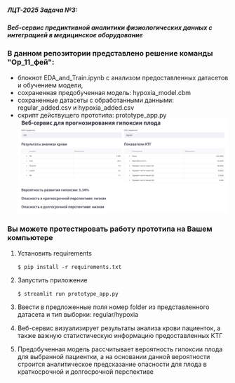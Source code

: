 ##### ЛЦТ-2025 Задача №3:
##### Веб-сервис предиктивной аналитики физиологических данных с интеграцией в медицинское оборудование

### В данном репозитории представлено решение команды "Ор_11_фей":
- блокнот EDA_and_Train.ipynb с анализом предоставленных датасетов и обучением модели,
- сохраненная предобученная модель: hypoxia_model.cbm
- сохраненные датасеты с обработанными данными: regular_added.csv и hypoxia_added.csv
- скрипт действущего прототипа: prototype_app.py
![Example Image](prototype.png)

### Вы можете протестировать работу прототипа на Вашем компьютере
1. Установить requirements

   ```
   $ pip install -r requirements.txt
   ```
2. Запустить приложение

   ```
   $ streamlit run prototype_app.py
   ```
3. Ввести в предложенные поля номер folder из представленного датасета и тип выборки: regular/hypoxia
4. Веб-сервис визуализирует результаты анализа крови пациенток, а также важную статистическую информацию предоставленных КТГ
5. Предобученная модель рассчитывает вероятность гипоксии плода для выбранной пациентки, а на основании данной вероятности строится аналитическое предсказание опасности для плода в краткосрочной и долгосрочной перспективе
